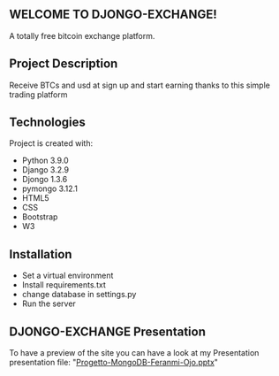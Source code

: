 ## WELCOME TO DJONGO-EXCHANGE!
A totally free bitcoin exchange platform.

## Project Description
Receive BTCs and usd at sign up and start earning thanks to this simple trading
platform

## Technologies
Project is created with:
* Python 3.9.0
* Django 3.2.9
* Djongo 1.3.6
* pymongo 3.12.1
* HTML5
* CSS
* Bootstrap
* W3


## Installation
* Set a virtual environment
* Install requirements.txt
* change database in settings.py
* Run the server



## DJONGO-EXCHANGE Presentation
To have a preview of the site you can have a look at my Presentation
presentation file: "[Progetto-MongoDB-Feranmi-Ojo.pptx](https://github.com/feranmi-oj/Progetto-MongDB-Feranmi-Ojo/blob/master/Progetto-MongoDB-Feranmi-Ojo.pptx)"


